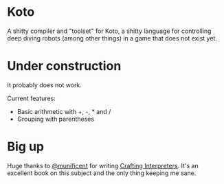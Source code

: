 # Koto
A shitty compiler and "toolset" for Koto, a shitty language for controlling deep diving robots (among other things) in a game that does not exist yet.

# Under construction
It probably does not work.

Current features:
 * Basic arithmetic with +, -, * and /
 * Grouping with parentheses
 
# Big up
Huge thanks to [@munificent](https://github.com/munificent) for writing [Crafting Interpreters](https://www.craftinginterpreters.com/). It's an excellent book on this subject and the only thing keeping me sane.
